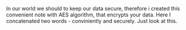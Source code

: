 In our world we should to keep our data secure, therefore i created this convenient note with AES algorithm, that encrypts your data. Here I concatenated two words - conviniently and securely.
Just look at this.
